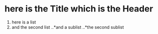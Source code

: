 # here is the Title which is the Header
1. here is a list
2. and the second list
..*and a sublist
..*the second sublist

